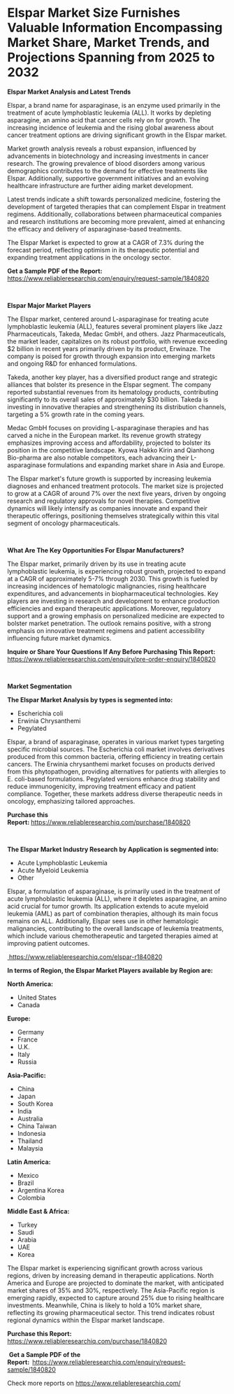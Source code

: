<p><h1>Elspar Market Size Furnishes Valuable Information Encompassing Market Share, Market Trends, and Projections Spanning from 2025 to 2032</h1></p><p><strong>Elspar Market Analysis and Latest Trends</strong></p>
<p><p>Elspar, a brand name for asparaginase, is an enzyme used primarily in the treatment of acute lymphoblastic leukemia (ALL). It works by depleting asparagine, an amino acid that cancer cells rely on for growth. The increasing incidence of leukemia and the rising global awareness about cancer treatment options are driving significant growth in the Elspar market.</p><p>Market growth analysis reveals a robust expansion, influenced by advancements in biotechnology and increasing investments in cancer research. The growing prevalence of blood disorders among various demographics contributes to the demand for effective treatments like Elspar. Additionally, supportive government initiatives and an evolving healthcare infrastructure are further aiding market development.</p><p>Latest trends indicate a shift towards personalized medicine, fostering the development of targeted therapies that can complement Elspar in treatment regimens. Additionally, collaborations between pharmaceutical companies and research institutions are becoming more prevalent, aimed at enhancing the efficacy and delivery of asparaginase-based treatments.</p><p>The Elspar Market is expected to grow at a CAGR of 7.3% during the forecast period, reflecting optimism in its therapeutic potential and expanding treatment applications in the oncology sector.</p></p>
<p><strong>Get a Sample PDF of the Report:&nbsp;</strong> <a href="https://www.reliableresearchiq.com/enquiry/request-sample/1840820?utm_campaign=2732&utm_medium=2&utm_source=Github&utm_content=ia&utm_term=08032025&utm_id=elspar">https://www.reliableresearchiq.com/enquiry/request-sample/1840820</a></p>
<p>&nbsp;</p>
<p><strong>Elspar Major Market Players</strong></p>
<p><p>The Elspar market, centered around L-asparaginase for treating acute lymphoblastic leukemia (ALL), features several prominent players like Jazz Pharmaceuticals, Takeda, Medac GmbH, and others. Jazz Pharmaceuticals, the market leader, capitalizes on its robust portfolio, with revenue exceeding $2 billion in recent years primarily driven by its product, Erwinaze. The company is poised for growth through expansion into emerging markets and ongoing R&D for enhanced formulations.</p><p>Takeda, another key player, has a diversified product range and strategic alliances that bolster its presence in the Elspar segment. The company reported substantial revenues from its hematology products, contributing significantly to its overall sales of approximately $30 billion. Takeda is investing in innovative therapies and strengthening its distribution channels, targeting a 5% growth rate in the coming years.</p><p>Medac GmbH focuses on providing L-asparaginase therapies and has carved a niche in the European market. Its revenue growth strategy emphasizes improving access and affordability, projected to bolster its position in the competitive landscape. Kyowa Hakko Kirin and Qianhong Bio-pharma are also notable competitors, each advancing their L-asparaginase formulations and expanding market share in Asia and Europe.</p><p>The Elspar market's future growth is supported by increasing leukemia diagnoses and enhanced treatment protocols. The market size is projected to grow at a CAGR of around 7% over the next five years, driven by ongoing research and regulatory approvals for novel therapies. Competitive dynamics will likely intensify as companies innovate and expand their therapeutic offerings, positioning themselves strategically within this vital segment of oncology pharmaceuticals.</p></p>
<p>&nbsp;</p>
<p><strong>What Are The Key Opportunities For Elspar Manufacturers?</strong></p>
<p><p>The Elspar market, primarily driven by its use in treating acute lymphoblastic leukemia, is experiencing robust growth, projected to expand at a CAGR of approximately 5-7% through 2030. This growth is fueled by increasing incidences of hematologic malignancies, rising healthcare expenditures, and advancements in biopharmaceutical technologies. Key players are investing in research and development to enhance production efficiencies and expand therapeutic applications. Moreover, regulatory support and a growing emphasis on personalized medicine are expected to bolster market penetration. The outlook remains positive, with a strong emphasis on innovative treatment regimens and patient accessibility influencing future market dynamics.</p></p>
<p><strong>Inquire or Share Your Questions If Any Before Purchasing This Report:</strong> <a href="https://www.reliableresearchiq.com/enquiry/pre-order-enquiry/1840820?utm_campaign=2732&utm_medium=2&utm_source=Github&utm_content=ia&utm_term=08032025&utm_id=elspar">https://www.reliableresearchiq.com/enquiry/pre-order-enquiry/1840820</a></p>
<p>&nbsp;</p>
<p><strong>Market Segmentation</strong></p>
<p><strong>The Elspar Market Analysis by types is segmented into:</strong></p>
<p><ul><li>Escherichia coli</li><li>Erwinia Chrysanthemi</li><li>Pegylated</li></ul></p>
<p><p>Elspar, a brand of asparaginase, operates in various market types targeting specific microbial sources. The Escherichia coli market involves derivatives produced from this common bacteria, offering efficiency in treating certain cancers. The Erwinia chrysanthemi market focuses on products derived from this phytopathogen, providing alternatives for patients with allergies to E. coli-based formulations. Pegylated versions enhance drug stability and reduce immunogenicity, improving treatment efficacy and patient compliance. Together, these markets address diverse therapeutic needs in oncology, emphasizing tailored approaches.</p></p>
<p><strong>Purchase this Report:&nbsp;</strong><a href="https://www.reliableresearchiq.com/purchase/1840820?utm_campaign=2732&utm_medium=2&utm_source=Github&utm_content=ia&utm_term=08032025&utm_id=elspar">https://www.reliableresearchiq.com/purchase/1840820</a></p>
<p>&nbsp;</p>
<p><strong>The Elspar Market Industry Research by Application is segmented into:</strong></p>
<p><ul><li>Acute Lymphoblastic Leukemia</li><li>Acute Myeloid Leukemia</li><li>Other</li></ul></p>
<p><p>Elspar, a formulation of asparaginase, is primarily used in the treatment of acute lymphoblastic leukemia (ALL), where it depletes asparagine, an amino acid crucial for tumor growth. Its application extends to acute myeloid leukemia (AML) as part of combination therapies, although its main focus remains on ALL. Additionally, Elspar sees use in other hematologic malignancies, contributing to the overall landscape of leukemia treatments, which include various chemotherapeutic and targeted therapies aimed at improving patient outcomes.</p></p>
<p><a href="https://www.reliableresearchiq.com/elspar-r1840820?utm_campaign=2732&utm_medium=2&utm_source=Github&utm_content=ia&utm_term=08032025&utm_id=elspar">&nbsp;https://www.reliableresearchiq.com/elspar-r1840820</a></p>
<p><strong>In terms of Region, the Elspar Market Players available by Region are:</strong></p>
<p>
    <p> <strong> North America: </strong>
        <ul>
            <li>United States</li>
            <li>Canada</li>
        </ul>
        </p> 
    <p> <strong> Europe: </strong>
        <ul>
            <li>Germany</li>
            <li>France</li>
            <li>U.K.</li>
            <li>Italy</li>
            <li>Russia</li>
        </ul>
        </p> 
    <p> <strong> Asia-Pacific: </strong>
        <ul>
            <li>China</li>
            <li>Japan</li>
            <li>South Korea</li>
            <li>India</li>
            <li>Australia</li>
            <li>China Taiwan</li>
            <li>Indonesia</li>
            <li>Thailand</li>
            <li>Malaysia</li>
        </ul>
        </p> 
    <p> <strong> Latin America: </strong>
        <ul>
            <li>Mexico</li>
            <li>Brazil</li>
            <li>Argentina Korea</li>
            <li>Colombia</li>
        </ul>
        </p> 
    <p> <strong> Middle East & Africa: </strong>
        <ul>
            <li>Turkey</li>
            <li>Saudi</li>
            <li>Arabia</li>
            <li>UAE</li>
            <li>Korea</li>
        </ul>
    </p>
    </p>
<p><p>The Elspar market is experiencing significant growth across various regions, driven by increasing demand in therapeutic applications. North America and Europe are projected to dominate the market, with anticipated market shares of 35% and 30%, respectively. The Asia-Pacific region is emerging rapidly, expected to capture around 25% due to rising healthcare investments. Meanwhile, China is likely to hold a 10% market share, reflecting its growing pharmaceutical sector. This trend indicates robust regional dynamics within the Elspar market landscape.</p></p>
<p><strong>Purchase this Report: </strong><a href="https://www.reliableresearchiq.com/purchase/1840820?utm_campaign=2732&utm_medium=2&utm_source=Github&utm_content=ia&utm_term=08032025&utm_id=elspar">https://www.reliableresearchiq.com/purchase/1840820</a></p>
<p>&nbsp;<strong>Get a Sample PDF of the Report:&nbsp;&nbsp;</strong><a href="https://www.reliableresearchiq.com/enquiry/request-sample/1840820?utm_campaign=2732&utm_medium=2&utm_source=Github&utm_content=ia&utm_term=08032025&utm_id=elspar">https://www.reliableresearchiq.com/enquiry/request-sample/1840820</a></p>
<p><strong></strong></p>
<p>Check more reports on <a href="https://www.reliableresearchiq.com/?utm_campaign=2732&utm_medium=2&utm_source=Github&utm_content=ia&utm_term=08032025&utm_id=elspar">https://www.reliableresearchiq.com/</a></p>